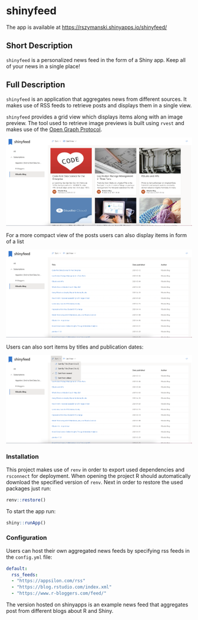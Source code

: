 # shinyfeed

The app is available at https://rszymanski.shinyapps.io/shinyfeed/

## Short Description

`shinyfeed` is a personalized news feed in the form of a Shiny app. Keep all of your news in a single place!

## Full Description

`shinyfeed` is an application that aggregates news from different sources. It makes use of RSS feeds to retrieve posts and displays them in a single view.

`shinyfeed` provides a grid view which displays items along with an image preview. The tool used to retrieve image previews is built using `rvest` and makes use of the [Open Graph Protocol](https://ogp.me/).

![grid-view](./screenshots/grid-view.png)

For a more compact view of the posts users can also display items in form of a list

![list-view](./screenshots/list-view.png)

Users can also sort items by titles and publication dates:

![sort-command](./screenshots/sort-command.png)

### Installation

This project makes use of `renv` in order to export used dependencies and `rsconnect` for deployment. When opening the project R should automatically download the specified version of `renv`. Next in order to restore the used packages just run:

```r
renv::restore()
```

To start the app run:

```r
shiny::runApp()
```

### Configuration

Users can host their own aggregated news feeds by specifying rss feeds in the `config.yml` file:

```yml
default:
  rss_feeds:
  - "https://appsilon.com/rss"
  - "https://blog.rstudio.com/index.xml"
  - "https://www.r-bloggers.com/feed/"
```

The version hosted on shinyapps is an example news feed that aggregates post from different blogs about R and Shiny.